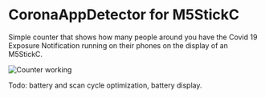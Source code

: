 # CoronaAppDetector for M5StickC

Simple counter that shows how many people around you have the Covid 19 Exposure Notification running on their phones on the display of an M5StickC. 

![Counter working](https://github.com/frankrieger/CoronaAppDetectorM5StickC/blob/master/Working.png)

Todo: battery and scan cycle optimization, battery display.


